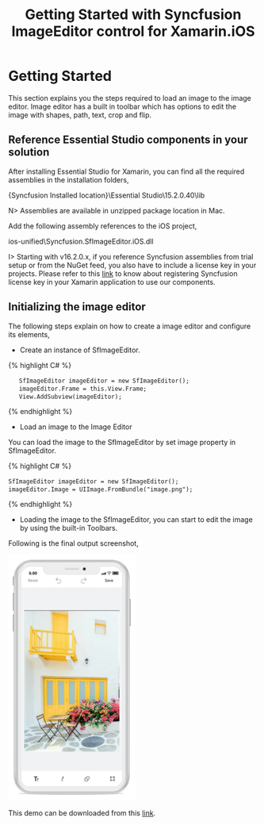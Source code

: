 ﻿---
layout: post
title: Getting Started with Syncfusion ImageEditor control for Xamarin.iOS
description: Image editor has a built in toolbar which has options to edit the image with shapes, path, text, crop and flip.
platform: xamarin.ios
control: SfImageEditor
documentation: ug
---
# Getting Started

This section explains you the steps required to load an image to the image editor. Image editor has a built in toolbar which has options to edit the image with shapes, path, text, crop and flip.

## Reference Essential Studio components in your solution

After installing Essential Studio for Xamarin, you can find all the required assemblies in the installation folders, 

{Syncfusion Installed location}\Essential Studio\15.2.0.40\lib

N> Assemblies are available in unzipped package location in Mac.

Add the following assembly references to the iOS project,

ios-unified\Syncfusion.SfImageEditor.iOS.dll

I> Starting with v16.2.0.x, if you reference Syncfusion assemblies from trial setup or from the NuGet feed, you also have to include a license key in your projects. Please refer to this [link](https://help.syncfusion.com/common/essential-studio/licensing/license-key) to know about registering Syncfusion license key in your Xamarin application to use our components.

## Initializing the image editor

The following steps explain on how to create a image editor  and configure its elements,

* Create an instance of SfImageEditor.

{% highlight C# %}

       SfImageEditor imageEditor = new SfImageEditor(); 
       imageEditor.Frame = this.View.Frame; 
       View.AddSubview(imageEditor); 


{% endhighlight %}

* Load an image to the Image Editor

You can load the image to the SfImageEditor by set image property in SfImageEditor.

{% highlight C# %}

    SfImageEditor imageEditor = new SfImageEditor(); 
    imageEditor.Image = UIImage.FromBundle("image.png");

{% endhighlight %}


* Loading the image to the SfImageEditor, you can start to edit the image by using the built-in Toolbars.

Following is the final output screenshot,

![SfImageEditor](ImageEditor_images/gettingstarted.png)

This demo can be downloaded from this [link](http://www.syncfusion.com/downloads/support/directtrac/general/ze/GettingStarted263890973.zip).